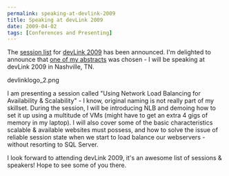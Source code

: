 ```yaml
---
permalink: speaking-at-devlink-2009
title: Speaking at devLink 2009
date: 2009-04-02
tags: [Conferences and Presenting]
---
```

The [session list](http://devlink.net/Sessions/tabid/124/Default.aspx) for [devLink 2009](http://devlink.net/) has been announced. I'm delighted to announce that [one of my abstracts](http://devlink.net/Speakers/MarkRasmussen/tabid/169/Default.aspx) was chosen - I will be speaking at devLink 2009 in Nashville, TN.

<!-- more -->

devlinklogo_2.png

I am presenting a session called "Using Network Load Balancing for Availability & Scalability" - I know, original naming is not really part of my skillset. During the session, I will be introducing NLB and demoing how to set it up using a multitude of VMs (might have to get an extra 4 gigs of memory in my laptop). I will also cover some of the basic characteristics scalable & available websites must possess, and how to solve the issue of reliable session state when we start to load balance our webservers - without resorting to SQL Server.

I look forward to attending devLink 2009, it's an awesome list of sessions & speakers! Hope to see some of you there.
